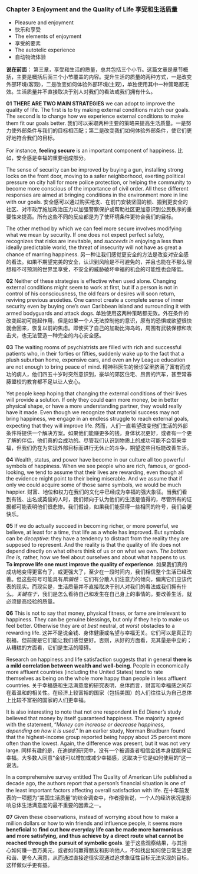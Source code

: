 ### Chapter 3 Enjoyment and the Quality of Life 享受和生活质量
* Pleasure and enjoyment
* 快乐和享受
* The elements of enjoyment
* 享受的要素
* The autotelic experience
* 自动物流体验

**说在前面**：
第三章，享受和生活的质量，总共包括三个小节。这篇文章是章节概括，主要是概括后面三个小节覆盖的内容。提升生活的质量的两种方式，一是改变外部环境(客观)，二是改变如何体验外部环境(主观)，单独使用其中一种策略都无效。生活质量并不直接取决于别人对我们的看法或我们拥有什么。

**01**
**THERE ARE TWO MAIN STRATEGIES** we can adopt to improve the quality of life. The first is to try making external conditions match our goals. The second is to change how we experience external conditions to make them fit our goals better. 
我们可以采取两种主要的策略来提高生活质量。一是努力使外部条件与我们的目标相匹配；第二是改变我们如何体验外部条件，使它们更好地符合我们的目标。

For instance, **feeling secure** is an important component of happiness. 
比如，安全感是幸福的重要组成部分。

The sense of security can be improved by buying a gun, installing strong locks on the front door, moving to a safer neighborhood, exerting political pressure on city hall for more police protection, or helping the community to become more conscious of the importance of civil order. All these different responses are aimed at bringing conditions in the environment more in line with our goals. 
安全感可以通过购买枪支、在前门安装坚固的锁、搬到更安全的社区、对市政厅施加政治压力以加强警察保护或帮助社区更加意识到公民秩序的重要性来提高。所有这些不同的反应都是为了使环境条件更符合我们的目标。

The other method by which we can feel more secure involves modifying what we mean by security. If one does not expect perfect safety, recognizes that risks are inevitable, and *succeeds in* enjoying a less than ideally predictable world, the threat of insecurity will not have as great a chance of marring happiness.
另一种让我们感觉更安全的方法是改变对安全感的看法。如果不期望完美的安全，认识到风险是不可避免的，并且也能在不那么理想和不可预测的世界里享受，不安全的威胁破坏幸福的机会的可能性也会降低。

**02**
Neither of these strategies is effective when used alone. Changing external conditions might seem to work at first, but if a person is not in control of his consciousness, the old fears or desires will soon return, reviving previous anxieties. One cannot create a complete sense of inner security even by buying one’s own Caribbean island and surrounding it with armed bodyguards and attack dogs.
单独使用这两种策略都无效。外在条件的改变起初可能起作用，但是如果一个人无法控制他的意识，原有的恐惧或欲望很快就会回来，恢复以前的焦虑。即使买了自己的加勒比海岛屿，周围有武装保镖和攻击犬，也无法营造一种完全的内心安全感。

**03**
The waiting rooms of psychiatrists are filled with rich and successful patients who, in their forties or fifties, suddenly wake up to the fact that a plush suburban home, expensive cars, and even an Ivy League education are not enough to bring peace of mind. 
精神科医生的候诊室里挤满了富有而成功的病人，他们四五十岁时突然意识到，豪华的郊区住宅、昂贵的汽车，甚至常春藤盟校的教育都不足以让人安心。

Yet people keep hoping that changing the external conditions of their lives will provide a solution. If only they could earn more money, be in better physical shape, or have a more understanding partner, they would really have it made. Even though we recognize that material success may not bring happiness, we engage in an endless struggle to reach external goals, expecting that they will improve life.
然而，人们一直希望改变他们生活的外部条件将提供一个解决方案。如果他们能赚更多的钱，身体状况更好，或者有一个更了解的伴侣，他们真的会成功的。尽管我们认识到物质上的成功可能不会带来幸福，但我们仍在为实现外部目标而进行无休止的斗争，期望这些目标能改善生活。

**04**
Wealth, status, and power have become in our culture all too powerful symbols of happiness. When we see people who are rich, famous, or good-looking, we tend to assume that their lives are rewarding, even though all the evidence might point to their being miserable. And we assume that if only we could acquire some of those same symbols, we would be much happier.
财富、地位和权力在我们的文化中已经成为幸福的强大象征。当我们看到有钱、出名或英俊的人时，我们倾向于认为他们的生活是值得的，尽管所有的证据都可能表明他们很悲惨。我们假设，如果我们能获得一些相同的符号，我们会更快乐。

**05**
If we do actually succeed in becoming richer, or more powerful, we believe, at least for a time, that life as a whole has improved. But symbols can be *deceptive*: they have a tendency to distract from the reality they are supposed to represent. And the reality is that the quality of life does not depend directly on what others think of us or on what we own. *The bottom line is*, rather, how we feel about ourselves and about what happens to us. **To improve life one must improve the quality of experience**.
如果我们真的成功地变得更富有了，或更强大了，至少在一段时间内，我们相信整个生活已经改善。但这些符号可能具有*欺骗性*：它们有分散人们注意力的倾向，偏离它们应该代表的现实。而现实是，生活质量并不直接取决于别人对我们的看法或我们拥有什么。*关键在于*，我们是怎么看待自己和发生在自己身上的事情的。要改善生活，就必须提高经验的质量。

**06**
This is not to say that money, physical fitness, or fame are irrelevant to happiness. They can be genuine blessings, but only if they help to make us feel better. Otherwise they are *at best* neutral, *at worst* obstacles to a rewarding life. 
这并不是说金钱、身体健康或名望与幸福无关。它们可以是真正的祝福，但前提是它们能让我们感觉更好。否则，从好的方面看，充其量是中立的；从糟糕的方面看，它们是生活的障碍。

Research on happiness and life satisfaction suggests that in general **there is a mild correlation between wealth and well-being**. People in economically more affluent countries (including the United States) tend to rate themselves as being on the whole more happy than people in less affluent countries. 
关于幸福感和生活满意度的研究表明，总体而言，财富和幸福感之间存在着温和的相关性。在经济上较富裕的国家（包括美国）的人们往往认为自己总体上比较不富裕的国家的人们更幸福。

It is also interesting to note that not one respondent in Ed Diener’s study believed that money by itself guaranteed happiness. The majority agreed with the statement, “*Money can increase or decrease happiness, depending on how it is used*.” In an earlier study, Norman Bradburn found that the highest-income group reported being happy about 25 percent more often than the lowest. Again, the difference was present, but it was not very large. 
同样有趣的是，在迪纳的研究中，没有一个被调查者相信金钱本身就能保证幸福。大多数人同意“金钱可以增加或减少幸福感，这取决于它是如何使用的”这一说法。

In a comprehensive survey entitled The Quality of American Life published a decade ago, the authors report that a person’s financial situation is one of the least important factors affecting overall satisfaction with life.
在十年前发表的一项题为“美国生活质量”的综合调查中，作者报告说，一个人的经济状况是影响总体生活满意度的最不重要的因素之一。

**07**
Given these observations, instead of worrying about how to make a million dollars or how to win friends and influence people, it seems more **beneficial** to **find out how everyday life can be made more harmonious and more satisfying, and thus achieve by a direct route what cannot be reached through the pursuit of symbolic goals**.
鉴于这些观察结果，与其担心如何赚一百万美元，或者如何赢得朋友和影响他人，不如找出如何使日常生活更和谐、更令人满意，从而通过直接途径实现通过追求象征性目标无法实现的目标，这样做似乎更有益。
